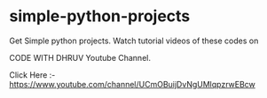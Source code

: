 # simple-python-projects
Get Simple python projects.
Watch tutorial videos of these codes on 

CODE WITH DHRUV Youtube Channel.


Click Here :- https://www.youtube.com/channel/UCmOBuijDvNgUMlqpzrwEBcw
